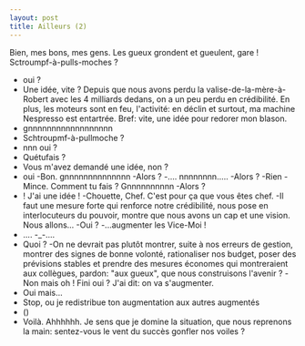 ```yaml
---
layout: post
title: Ailleurs (2)
---
```

Bien, mes bons, mes gens. Les gueux grondent et gueulent, gare ! Sctroumpf-à-pulls-moches ?
- oui ?
- Une idée, vite ? Depuis que nous avons perdu la valise-de-la-mère-à-Robert avec les 4 milliards dedans, on a un peu perdu en crédibilité. En plus, les moteurs sont en feu, l'activité: en déclin et surtout, ma machine Nespresso est entartrée. Bref: vite, une idée pour redorer mon blason.
- gnnnnnnnnnnnnnnnnnn
- Schtroupmf-à-pullmoche ?
- nnn oui ?
- Quétufais ?
- Vous m'avez demandé une idée, non ?
- oui
-Bon. gnnnnnnnnnnnnnn
-Alors ?
-.... nnnnnnnn.....
-Alors ?
-Rien
-Mince. Comment tu fais ? Gnnnnnnnnnn
-Alors ?
- ! J'ai une idée !
-Chouette, Chef. C'est pour ça que vous êtes chef.
-Il faut une mesure forte qui renforce notre crédibilité, nous pose en interlocuteurs du pouvoir, montre que nous avons un cap et une vision. Nous allons...
-Oui ?
-...augmenter les Vice-Moi !
- .... -_-....
- Quoi ?
-On ne devrait pas plutôt montrer, suite à nos erreurs de gestion, montrer des signes de bonne volonté, rationaliser nos budget, poser des prévisions stables et prendre des mesures économes qui montreraient aux collègues, pardon: "aux gueux", que nous construisons l'avenir ?
-Non mais oh ! Fini oui ? J'ai dit: on va s'augmenter.
- Oui mais...
- Stop, ou je redistribue ton augmentation aux autres augmentés
- ()
- Voilà. Ahhhhhh. Je sens que je domine la situation, que nous reprenons la main: sentez-vous le vent du succès gonfler nos voiles ?
